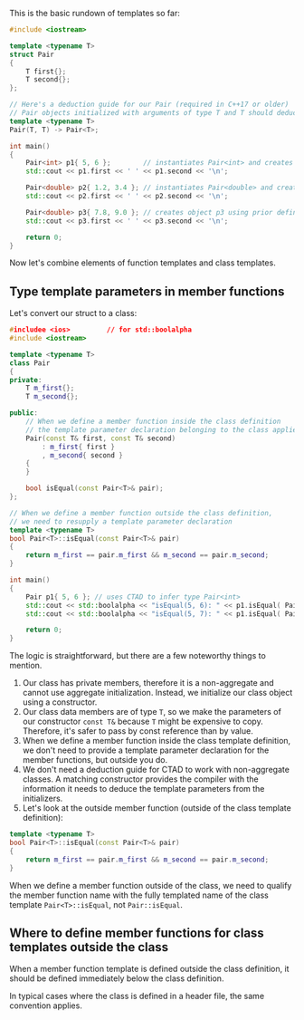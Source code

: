 This is the basic rundown of templates so far:
```cpp
#include <iostream>

template <typename T>
struct Pair
{
    T first{};
    T second{};
};

// Here's a deduction guide for our Pair (required in C++17 or older)
// Pair objects initialized with arguments of type T and T should deduce to Pair<T>
template <typename T>
Pair(T, T) -> Pair<T>;

int main()
{
    Pair<int> p1{ 5, 6 };        // instantiates Pair<int> and creates object p1
    std::cout << p1.first << ' ' << p1.second << '\n';

    Pair<double> p2{ 1.2, 3.4 }; // instantiates Pair<double> and creates object p2
    std::cout << p2.first << ' ' << p2.second << '\n';

    Pair<double> p3{ 7.8, 9.0 }; // creates object p3 using prior definition for Pair<double>
    std::cout << p3.first << ' ' << p3.second << '\n';

    return 0;
}
```

Now let's combine elements of function templates and class templates.

## Type template parameters in member functions

Let's convert our struct to a class:
```cpp
#includee <ios>         // for std::boolalpha
#include <iostream>

template <typename T>
class Pair
{
private:
    T m_first{};
    T m_second{};

public:
    // When we define a member function inside the class definition
    // the template parameter declaration belonging to the class applies
    Pair(const T& first, const T& second)
        : m_first{ first }
        , m_second{ second }
    {
    }

    bool isEqual(const Pair<T>& pair);
};

// When we define a member function outside the class definition,
// we need to resupply a template parameter declaration
template <typename T>
bool Pair<T>::isEqual(const Pair<T>& pair)
{
    return m_first == pair.m_first && m_second == pair.m_second;
}

int main()
{
    Pair p1{ 5, 6 }; // uses CTAD to infer type Pair<int>
    std::cout << std::boolalpha << "isEqual(5, 6): " << p1.isEqual( Pair{5, 6} ) << '\n';
    std::cout << std::boolalpha << "isEqual(5, 7): " << p1.isEqual( Pair{5, 7} ) << '\n';

    return 0;
}
```

The logic is straightforward, but there are a few noteworthy things to mention.
1. Our class has private members, therefore it is a non-aggregate and cannot use aggregate initialization. Instead, we initialize our class object using a constructor.
2. Our class data members are of type `T`, so we make the parameters of our constructor `const T&` because `T` might be expensive to copy. Therefore, it's safer to pass by const reference than by value.
3. When we define a member function inside the class template definition, we don't need to provide a template parameter declaration for the member functions, but outside you do.
4. We don't need a deduction guide for CTAD to work with non-aggregate classes. A matching constructor provides the compiler with the information it needs to deduce the template parameters from the initializers.
5. Let's look at the outside member function (outside of the class template definition):
```cpp
template <typename T>
bool Pair<T>::isEqual(const Pair<T>& pair)
{
    return m_first == pair.m_first && m_second == pair.m_second;
}
```

When we define a member function outside of the class, we need to qualify the member function name with the fully templated name of the class template `Pair<T>::isEqual`, not `Pair::isEqual`.

## Where to define member functions for class templates outside the class

When a member function template is defined outside the class definition, it should be defined immediately below the class definition.

In typical cases where the class is defined in a header file, the same convention applies.


